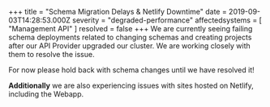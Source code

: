 +++
title = "Schema Migration Delays & Netlify Downtime"
date = 2019-09-03T14:28:53.000Z
severity = "degraded-performance"
affectedsystems = [
  "Management API"
]
resolved = false
+++
We are currently seeing failing schema deployments related to changing schemas and creating projects after our API Provider upgraded our cluster. We are working closely with them to resolve the issue.

For now please hold back with schema changes until we have resolved it!

**Additionally** we are also experiencing issues with sites hosted on Netlify, including the Webapp.